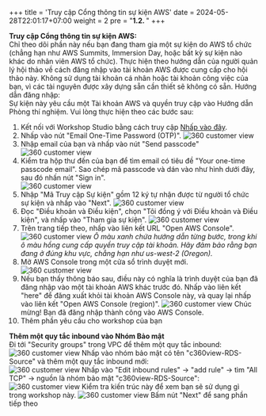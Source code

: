 +++
title = 'Truy cập Cổng thông tin sự kiện AWS'
date = 2024-05-28T22:01:17+07:00
weight = 2
pre = "<b>1.2. </b>"
+++

**Truy cập Cổng thông tin sự kiện AWS:**    
Chỉ theo dõi phần này nếu bạn đang tham gia một sự kiện do AWS tổ chức (chẳng hạn như AWS Summits, Immersion Day, hoặc bất kỳ sự kiện nào khác do nhân viên AWS tổ chức). Thực hiện theo hướng dẫn của người quản lý hội thảo về cách đăng nhập vào tài khoản AWS được cung cấp cho hội thảo này. Không sử dụng tài khoản cá nhân hoặc tài khoản công việc của bạn, vì các tài nguyên được xây dựng sẵn cần thiết sẽ không có sẵn. 
Hướng dẫn đăng nhập:  
Sự kiện này yêu cầu một Tài khoản AWS và quyền truy cập vào Hướng dẫn Phòng thí nghiệm. Vui lòng thực hiện theo các bước sau:  
1. Kết nối với Workshop Studio bằng cách truy cập [Nhấp vào đây](https://catalog.workshops.aws/join).
2. Nhấp vào nút "Email One-Time Password (OTP)".
![360 customer view](https://vuha7394.github.io/workshop-aws2/images/assets/17.png)
1. Nhập email của bạn và nhấp vào nút "Send passcode"
![360 customer view](https://vuha7394.github.io/workshop-aws2/images/assets/18.png)
4.	Kiểm tra hộp thư đến của bạn để tìm email có tiêu đề "Your one-time passcode email". Sao chép mã passcode và dán vào như hình dưới đây, sau đó nhấn nút "Sign in".  
![360 customer view](https://vuha7394.github.io/workshop-aws2/images/assets/19.png)
5.	Nhập "Mã Truy cập Sự kiện" gồm 12 ký tự nhận được từ người tổ chức sự kiện và nhấp vào "Next".
![360 customer view](https://vuha7394.github.io/workshop-aws2/images/assets/20.png)
6.	Đọc "Điều khoản và Điều kiện", chọn "Tôi đồng ý với Điều khoản và Điều kiện", và nhấp vào "Tham gia sự kiện". 
![360 customer view](https://vuha7394.github.io/workshop-aws2/images/assets/21.png)
7.	Trên trang tiếp theo, nhấp vào liên kết URL "Open AWS Console".
![360 customer view](https://vuha7394.github.io/workshop-aws2/images/assets/22.png)
_Ô màu xanh chứa hướng dẫn từng bước, trong khi ô màu hồng cung cấp quyền truy cập tài khoản. Hãy đảm bảo rằng bạn đang ở đúng khu vực, chẳng hạn như us-west-2 (Oregon)._
8.	Mở AWS Console trong một cửa sổ trình duyệt mới. 
![360 customer view](https://vuha7394.github.io/workshop-aws2/images/assets/23.png)
9.	Nếu bạn thấy thông báo sau, điều này có nghĩa là trình duyệt của bạn đã đăng nhập vào một tài khoản AWS khác trước đó. Nhấp vào liên kết "here" để đăng xuất khỏi tài khoản AWS Console này, và quay lại nhấp vào liên kết "Open AWS Console (region)". 
![360 customer view](https://vuha7394.github.io/workshop-aws2/images/assets/24.png)
Chúc mừng! Bạn đã đăng nhập thành công vào AWS Console.  
10.	Thêm phần yêu cầu cho workshop của bạn  

**Thêm một quy tắc inbound vào Nhóm Bảo mật**  
Đi tới "Security groups" trong VPC để thêm một quy tắc inbound:
![360 customer view](https://vuha7394.github.io/workshop-aws2/images/assets/25.png)
Nhấp vào nhóm bảo mật có tên "c360view-RDS-Source" và thêm một quy tắc inbound mới:  
![360 customer view](https://vuha7394.github.io/workshop-aws2/images/assets/26.png)
Nhấp vào "Edit inbound rules" -> "add rule" -> tìm "All TCP" -> nguồn là nhóm bảo mật "c360view-RDS-Source":  
![360 customer view](https://vuha7394.github.io/workshop-aws2/images/assets/27.png)
Kiểm tra kiến trúc này để xem bạn sẽ sử dụng gì trong workshop này. 
![360 customer view](https://vuha7394.github.io/workshop-aws2/images/assets/28.png)
Bấm nút "Next" để sang phần tiếp theo  